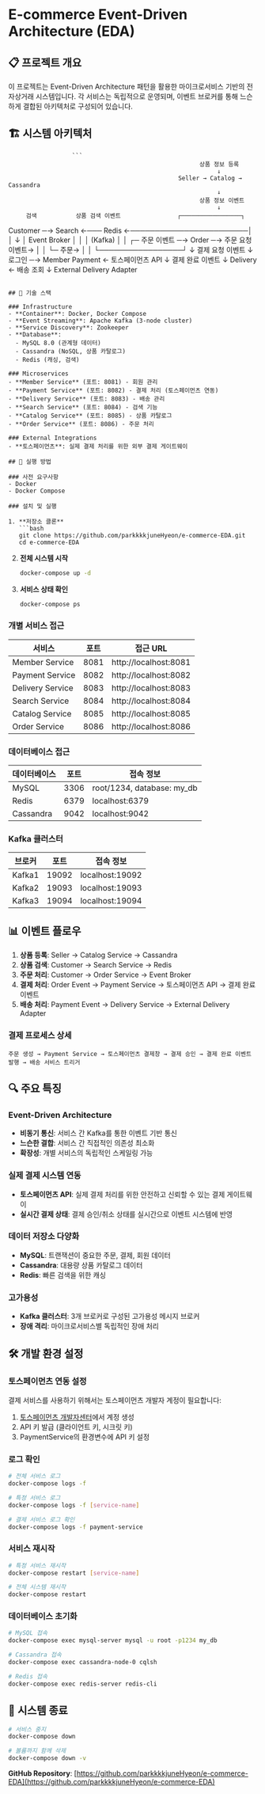 # E-commerce Event-Driven Architecture (EDA)

## 📋 프로젝트 개요

이 프로젝트는 Event-Driven Architecture 패턴을 활용한 마이크로서비스 기반의 전자상거래 시스템입니다. 각 서비스는 독립적으로 운영되며, 이벤트 브로커를 통해 느슨하게 결합된 아키텍처로 구성되어 있습니다.

## 🏗️ 시스템 아키텍처
                      
                      ```
                                                          상품 정보 등록
                                                               ↓
                                                    Seller → Catalog → Cassandra
                                                               ↓
                                                          상품 정보 이벤트
                                                               ↓
         검색           상품 검색 이벤트                ┌─────────────────┐
Customer ─→ Search ←─── Redis ←────────────────────────│                 │
    ↓                                                  │   Event Broker  │
    │                                                  │     (Kafka)     │
    │     ┌─ 주문 이벤트 ─→ Order ─→ 주문 요청 이벤트→  │                 │
  └─ 주문→                                             │                 │
                                                       └─────────────────┘
                                                                ↓
                                                         결제 요청 이벤트
                                                                ↓
로그인 ─→ Member                                      Payment ← 토스페이먼츠 API
                                                                ↓
                                                         결제 완료 이벤트
                                                                ↓
                                                            Delivery ← 배송 조회
                                                                ↓
                                                         External Delivery
                                                             Adapter
```

## 🔧 기술 스택

### Infrastructure
- **Container**: Docker, Docker Compose
- **Event Streaming**: Apache Kafka (3-node cluster)
- **Service Discovery**: Zookeeper
- **Database**: 
  - MySQL 8.0 (관계형 데이터)
  - Cassandra (NoSQL, 상품 카탈로그)
  - Redis (캐싱, 검색)

### Microservices
- **Member Service** (포트: 8081) - 회원 관리
- **Payment Service** (포트: 8082) - 결제 처리 (토스페이먼츠 연동)
- **Delivery Service** (포트: 8083) - 배송 관리
- **Search Service** (포트: 8084) - 검색 기능
- **Catalog Service** (포트: 8085) - 상품 카탈로그
- **Order Service** (포트: 8086) - 주문 처리

### External Integrations
- **토스페이먼츠**: 실제 결제 처리를 위한 외부 결제 게이트웨이

## 🚀 실행 방법

### 사전 요구사항
- Docker
- Docker Compose

### 설치 및 실행

1. **저장소 클론**
   ```bash
   git clone https://github.com/parkkkkjuneHyeon/e-commerce-EDA.git
   cd e-commerce-EDA
   ```

2. **전체 시스템 시작**
   ```bash
   docker-compose up -d
   ```

3. **서비스 상태 확인**
   ```bash
   docker-compose ps
   ```

### 개별 서비스 접근

| 서비스 | 포트 | 접근 URL |
|--------|------|----------|
| Member Service | 8081 | http://localhost:8081 |
| Payment Service | 8082 | http://localhost:8082 |
| Delivery Service | 8083 | http://localhost:8083 |
| Search Service | 8084 | http://localhost:8084 |
| Catalog Service | 8085 | http://localhost:8085 |
| Order Service | 8086 | http://localhost:8086 |

### 데이터베이스 접근

| 데이터베이스 | 포트 | 접속 정보 |
|--------------|------|-----------|
| MySQL | 3306 | root/1234, database: my_db |
| Redis | 6379 | localhost:6379 |
| Cassandra | 9042 | localhost:9042 |

### Kafka 클러스터

| 브로커 | 포트 | 접속 정보 |
|--------|------|-----------|
| Kafka1 | 19092 | localhost:19092 |
| Kafka2 | 19093 | localhost:19093 |
| Kafka3 | 19094 | localhost:19094 |

## 📊 이벤트 플로우

1. **상품 등록**: Seller → Catalog Service → Cassandra
2. **상품 검색**: Customer → Search Service → Redis
3. **주문 처리**: Customer → Order Service → Event Broker
4. **결제 처리**: Order Event → Payment Service → 토스페이먼츠 API → 결제 완료 이벤트
5. **배송 처리**: Payment Event → Delivery Service → External Delivery Adapter

### 결제 프로세스 상세
```
주문 생성 → Payment Service → 토스페이먼츠 결제창 → 결제 승인 → 결제 완료 이벤트 발행 → 배송 서비스 트리거
```

## 🔍 주요 특징

### Event-Driven Architecture
- **비동기 통신**: 서비스 간 Kafka를 통한 이벤트 기반 통신
- **느슨한 결합**: 서비스 간 직접적인 의존성 최소화
- **확장성**: 개별 서비스의 독립적인 스케일링 가능

### 실제 결제 시스템 연동
- **토스페이먼츠 API**: 실제 결제 처리를 위한 안전하고 신뢰할 수 있는 결제 게이트웨이
- **실시간 결제 상태**: 결제 승인/취소 상태를 실시간으로 이벤트 시스템에 반영

### 데이터 저장소 다양화
- **MySQL**: 트랜잭션이 중요한 주문, 결제, 회원 데이터
- **Cassandra**: 대용량 상품 카탈로그 데이터
- **Redis**: 빠른 검색을 위한 캐싱

### 고가용성
- **Kafka 클러스터**: 3개 브로커로 구성된 고가용성 메시지 브로커
- **장애 격리**: 마이크로서비스별 독립적인 장애 처리

## 🛠️ 개발 환경 설정

### 토스페이먼츠 연동 설정
결제 서비스를 사용하기 위해서는 토스페이먼츠 개발자 계정이 필요합니다:
1. [토스페이먼츠 개발자센터](https://developers.tosspayments.com/)에서 계정 생성
2. API 키 발급 (클라이언트 키, 시크릿 키)
3. PaymentService의 환경변수에 API 키 설정

### 로그 확인
```bash
# 전체 서비스 로그
docker-compose logs -f

# 특정 서비스 로그
docker-compose logs -f [service-name]

# 결제 서비스 로그 확인
docker-compose logs -f payment-service
```

### 서비스 재시작
```bash
# 특정 서비스 재시작
docker-compose restart [service-name]

# 전체 시스템 재시작
docker-compose restart
```

### 데이터베이스 초기화
```bash
# MySQL 접속
docker-compose exec mysql-server mysql -u root -p1234 my_db

# Cassandra 접속
docker-compose exec cassandra-node-0 cqlsh

# Redis 접속
docker-compose exec redis-server redis-cli
```

## 🚦 시스템 종료

```bash
# 서비스 중지
docker-compose down

# 볼륨까지 함께 삭제
docker-compose down -v
```


**GitHub Repository**: [https://github.com/parkkkkjuneHyeon/e-commerce-EDA](https://github.com/parkkkkjuneHyeon/e-commerce-EDA)
